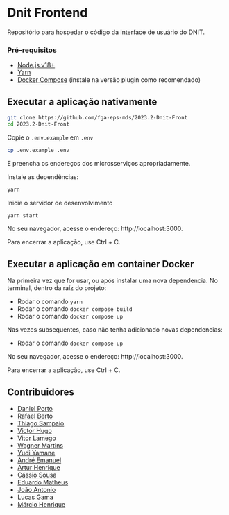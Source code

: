 # Dnit Frontend

Repositório para hospedar o código da interface de usuário do DNIT.

### Pré-requisitos

- [Node.js v18+](https://nodejs.org/en/download)
- [Yarn](https://classic.yarnpkg.com/lang/en/docs/install/#debian-stable)
- [Docker Compose](https://docs.docker.com/compose/install/) (instale na versão
plugin como recomendado)

## Executar a aplicação nativamente

```sh
git clone https://github.com/fga-eps-mds/2023.2-Dnit-Front
cd 2023.2-Dnit-Front
```

Copie o `.env.example` em `.env`

```sh
cp .env.example .env
```

E preencha os endereços dos microsserviços apropriadamente.

Instale as dependências:

```sh
yarn
```

Inicie o servidor de desenvolvimento

```sh
yarn start
```

No seu navegador, acesse o endereço: http://localhost:3000.

Para encerrar a aplicação, use Ctrl + C.

## Executar a aplicação em container Docker

Na primeira vez que for usar, ou após instalar uma nova dependencia.
No terminal, dentro da raíz do projeto:

- Rodar o comando `yarn`
- Rodar o comando `docker compose build`
- Rodar o comando `docker compose up`
   
Nas vezes subsequentes, caso não tenha adicionado novas dependencias:
- Rodar o comando `docker compose up`

No seu navegador, acesse o endereço: http://localhost:3000.

Para encerrar a aplicação, use Ctrl + C.

## Contribuidores

- [Daniel Porto](https://github.com/DanielPortods)
- [Rafael Berto](https://github.com/RafaelBP02)
- [Thiago Sampaio](https://github.com/thiagohdaqw)
- [Victor Hugo](https://github.com/victorhugo21)
- [Vitor Lamego](https://github.com/VitorLamego)
- [Wagner Martins](https://github.com/wagnermc506)
- [Yudi Yamane](https://github.com/yudi)
- [André Emanuel](https://github.com/Hunter104)
- [Artur Henrique](https://github.com/H0lzz)
- [Cássio Sousa](https://github.com/csreis72)
- [Eduardo Matheus](https://github.com/DiceRunner714)
- [João Antonio](https://github.com/joaoseisei)
- [Lucas Gama](https://github.com/bottinolucas)
- [Márcio Henrique](https://github.com/DeM4rcio)
